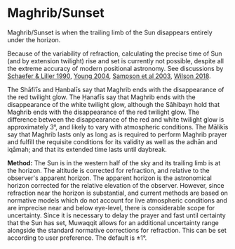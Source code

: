# Maghrib/Sunset
Maghrib/Sunset is when the trailing limb of the Sun disappears entirely under the horizon.

<note type="warning">Because of the variability of refraction, calculating the precise time of Sun (and by extension twilight) rise and set is currently not possible, despite all the extreme accuracy of modern positional astronomy. See discussions by [Schaefer & Liller 1990](http://articles.adsabs.harvard.edu/cgi-bin/nph-iarticle_query?bibcode=1990PASP..102..796S&db_key=AST&page_ind=0&data_type=GIF&type=SCREEN_VIEW&classic=YES), [Young 2004](https://iopscience.iop.org/article/10.1086/420806/pdf), [Sampson et al 2003](http://www.jstor.org/stable/10.1086/378214), [Wilson 2018](https://digitalcommons.mtu.edu/etdr/697).</note>

The Shāfiʿīs and Ḥanbalīs say that Maghrib ends with the disappearance of the red twilight glow. The Ḥanafīs say that Maghrib ends with the disappearance of the white twilight glow, although the Sāhibayn hold that Maghrib ends with the disappearance of the red twilight glow. The difference between the disappearance of the red and white twilight glow is approximately 3°, and likely to vary with atmospheric conditions. The Mālikīs say that Maghrib lasts only as long as is required to perform Maghrib prayer and fulfill the requisite conditions for its validity as well as the adhān and iqāmah; and that its extended time lasts until daybreak.

**Method:** The Sun is in the western half of the sky and its trailing limb is at the horizon. The altitude is corrected for refraction, and relative to the observer's apparent horizon. The apparent horizon is the astronomical horizon corrected for the relative elevation of the observer. However, since refraction near the horizon is substantial, and current methods are based on normative models which do not account for live atmospheric conditions and are imprecise near and below eye-level, there is considerable scope for uncertainty. Since it is necessary to delay the prayer and fast until certainty that the Sun has set, Muwaqqit allows for an additional uncertainty range alongside the standard normative corrections for refraction. This can be set according to user preference. The default is ±1°.